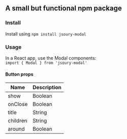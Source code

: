 ## A small but functional npm package

### Install

Install using `npm install jsoury-modal`

### Usage

In a React app, use the Modal components:  
`import { Modal } from 'jsoury-modal'`

#### Button props

| Name     | Description |
| -------- | ----------- |
| show     | Boolean     |
| onClose  | Boolean     |
| title    | String      |
| children | String      |
| around   | Boolean     |
